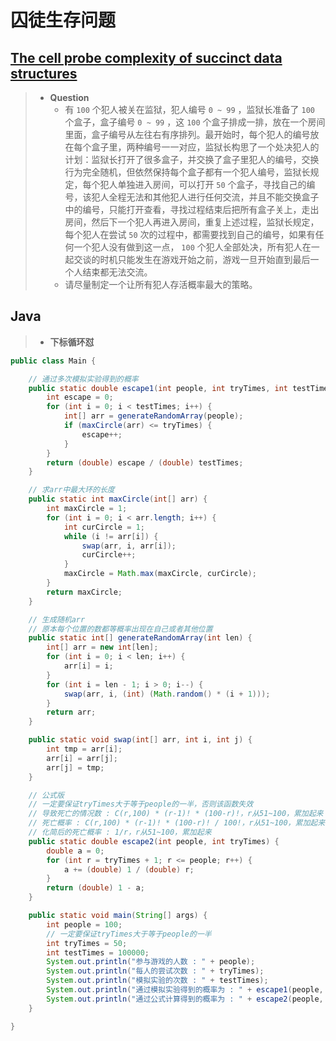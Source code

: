 # 囚徒生存问题

## [The cell probe complexity of succinct data structures](https://doi.org/10.1016/j.tcs.2007.02.047)

> - **Question**
>   - 有 `100` 个犯人被关在监狱，犯人编号 `0 ~ 99` ，监狱长准备了 `100` 个盒子，盒子编号 `0 ~ 99` ，这 `100` 个盒子排成一排，放在一个房间里面，盒子编号从左往右有序排列。最开始时，每个犯人的编号放在每个盒子里，两种编号一一对应，监狱长构思了一个处决犯人的计划：监狱长打开了很多盒子，并交换了盒子里犯人的编号，交换行为完全随机，但依然保持每个盒子都有一个犯人编号，监狱长规定，每个犯人单独进入房间，可以打开 `50` 个盒子，寻找自己的编号，该犯人全程无法和其他犯人进行任何交流，并且不能交换盒子中的编号，只能打开查看，寻找过程结束后把所有盒子关上，走出房间，然后下一个犯人再进入房间，重复上述过程，监狱长规定，每个犯人在尝试 `50` 次的过程中，都需要找到自己的编号，如果有任何一个犯人没有做到这一点， `100` 个犯人全部处决，所有犯人在一起交谈的时机只能发生在游戏开始之前，游戏一旦开始直到最后一个人结束都无法交流。
>   - 请尽量制定一个让所有犯人存活概率最大的策略。

## Java

> - **下标循环怼**

```java
public class Main {

    // 通过多次模拟实验得到的概率
    public static double escape1(int people, int tryTimes, int testTimes) {
        int escape = 0;
        for (int i = 0; i < testTimes; i++) {
            int[] arr = generateRandomArray(people);
            if (maxCircle(arr) <= tryTimes) {
                escape++;
            }
        }
        return (double) escape / (double) testTimes;
    }

    // 求arr中最大环的长度
    public static int maxCircle(int[] arr) {
        int maxCircle = 1;
        for (int i = 0; i < arr.length; i++) {
            int curCircle = 1;
            while (i != arr[i]) {
                swap(arr, i, arr[i]);
                curCircle++;
            }
            maxCircle = Math.max(maxCircle, curCircle);
        }
        return maxCircle;
    }

    // 生成随机arr
    // 原本每个位置的数都等概率出现在自己或者其他位置
    public static int[] generateRandomArray(int len) {
        int[] arr = new int[len];
        for (int i = 0; i < len; i++) {
            arr[i] = i;
        }
        for (int i = len - 1; i > 0; i--) {
            swap(arr, i, (int) (Math.random() * (i + 1)));
        }
        return arr;
    }

    public static void swap(int[] arr, int i, int j) {
        int tmp = arr[i];
        arr[i] = arr[j];
        arr[j] = tmp;
    }

    // 公式版
    // 一定要保证tryTimes大于等于people的一半，否则该函数失效
    // 导致死亡的情况数 : C(r,100) * (r-1)! * (100-r)!，r从51~100，累加起来
    // 死亡概率 : C(r,100) * (r-1)! * (100-r)! / 100!，r从51~100，累加起来
    // 化简后的死亡概率 : 1/r，r从51~100，累加起来
    public static double escape2(int people, int tryTimes) {
        double a = 0;
        for (int r = tryTimes + 1; r <= people; r++) {
            a += (double) 1 / (double) r;
        }
        return (double) 1 - a;
    }

    public static void main(String[] args) {
        int people = 100;
        // 一定要保证tryTimes大于等于people的一半
        int tryTimes = 50;
        int testTimes = 100000;
        System.out.println("参与游戏的人数 : " + people);
        System.out.println("每人的尝试次数 : " + tryTimes);
        System.out.println("模拟实验的次数 : " + testTimes);
        System.out.println("通过模拟实验得到的概率为 : " + escape1(people, tryTimes, testTimes));
        System.out.println("通过公式计算得到的概率为 : " + escape2(people, tryTimes));
    }

}
```
